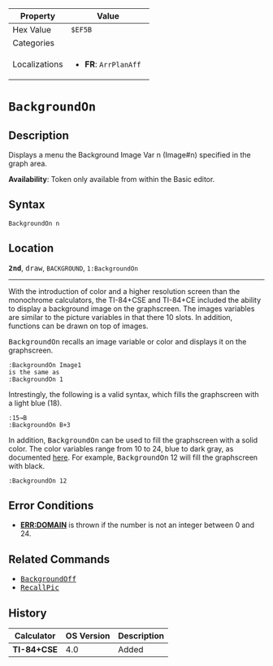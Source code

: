 | Property      | Value |
|---------------|-------|
| Hex Value     | `$EF5B`|
| Categories    | <ul></ul> |
| Localizations | <ul><li><b>FR</b>: `ArrPlanAff `</li></ul> |

# `BackgroundOn `

## Description
Displays a menu the Background Image Var n (Image#n) specified in the graph area.


<b>Availability</b>: Token only available from within the Basic editor.

## Syntax
`BackgroundOn n`

## Location
<tt><kbd><b>2nd</b></kbd></tt>, <kbd>draw</kbd>, `BACKGROUND`, `1:BackgroundOn`
<hr>

With the introduction of color and a higher resolution screen than the monochrome calculators, the TI-84+CSE and TI-84+CE included the ability to display a background image on the graphscreen. The images variables are similar to the picture variables in that there 10 slots. In addition, functions can be drawn on top of images.

<tt>BackgroundOn</tt> recalls an image variable or color and displays it on the graphscreen.

```ti-basic
:BackgroundOn Image1
is the same as
:BackgroundOn 1
```

Intrestingly, the following is a valid syntax, which fills the graphscreen with a light blue (18).

```ti-basic
:15→B
:BackgroundOn B+3
```

In addition, <tt>BackgroundOn</tt> can be used to fill the graphscreen with a solid color. The color variables range from 10 to 24, blue to dark gray, as documented [here](textcolor). For example, <tt>BackgroundOn</tt> 12 will fill the graphscreen with black.

```ti-basic
:BackgroundOn 12
```

## Error Conditions

*   **[ERR:DOMAIN](errors#dimmismatch)** is thrown if the number is not an integer between 0 and 24.

## Related Commands

*   <tt><a href="BackgroundOff.md">BackgroundOff</a></tt>
*   <tt><a href="RecallPic.md">RecallPic</a></tt>

## History
| Calculator | OS Version | Description |
|------------|------------|-------------|
| <b>TI-84+CSE</b> | 4.0 | Added |


